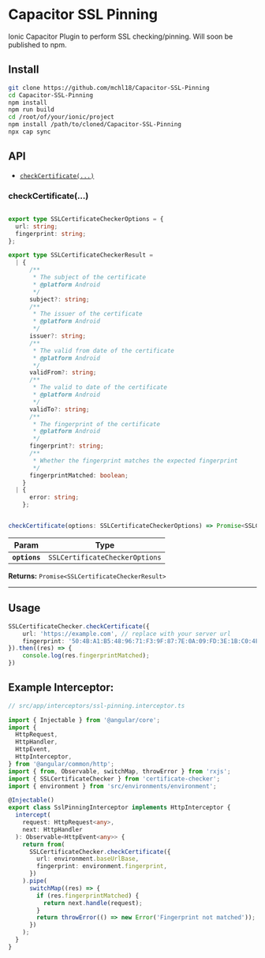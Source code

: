 # Capacitor SSL Pinning

Ionic Capacitor Plugin to perform SSL checking/pinning.
Will soon be published to npm.

## Install

```bash
git clone https://github.com/mchl18/Capacitor-SSL-Pinning
cd Capacitor-SSL-Pinning
npm install
npm run build
cd /root/of/your/ionic/project
npm install /path/to/cloned/Capacitor-SSL-Pinning
npx cap sync
```

## API

<docgen-index>

* [`checkCertificate(...)`](#checkcertificate)

</docgen-index>

<docgen-api>
<!--Update the source file JSDoc comments and rerun docgen to update the docs below-->

### checkCertificate(...)

```typescript

export type SSLCertificateCheckerOptions = {
  url: string;
  fingerprint: string;
};

export type SSLCertificateCheckerResult =
  | {
      /**
       * The subject of the certificate
       * @platform Android
       */
      subject?: string;
      /**
       * The issuer of the certificate
       * @platform Android
       */
      issuer?: string;
      /**
       * The valid from date of the certificate
       * @platform Android
       */
      validFrom?: string;
      /**
       * The valid to date of the certificate
       * @platform Android
       */
      validTo?: string;
      /**
       * The fingerprint of the certificate
       * @platform Android
       */
      fingerprint?: string;
      /**
       * Whether the fingerprint matches the expected fingerprint
       */
      fingerprintMatched: boolean;
    }
  | {
      error: string;
    };


checkCertificate(options: SSLCertificateCheckerOptions) => Promise<SSLCertificateCheckerResult>
```

| Param         | Type                                               |
| ------------- | -------------------------------------------------- |
| **`options`** | <code>SSLCertificateCheckerOptions</code> |

**Returns:** <code>Promise&lt;SSLCertificateCheckerResult&gt;</code>

--------------------

</docgen-api>

## Usage

```typescript
SSLCertificateChecker.checkCertificate({
    url: 'https://example.com', // replace with your server url
    fingerprint: '50:4B:A1:B5:48:96:71:F3:9F:87:7E:0A:09:FD:3E:1B:C0:4F:AA:9F:FC:83:3E:A9:3A:00:78:88:F8:BA:60:26' // replace with your server fingerprint
}).then((res) => {
    console.log(res.fingerprintMatched);
})
```

## Example Interceptor:

```typescript
// src/app/interceptors/ssl-pinning.interceptor.ts

import { Injectable } from '@angular/core';
import {
  HttpRequest,
  HttpHandler,
  HttpEvent,
  HttpInterceptor,
} from '@angular/common/http';
import { from, Observable, switchMap, throwError } from 'rxjs';
import { SSLCertificateChecker } from 'certificate-checker';
import { environment } from 'src/environments/environment';

@Injectable()
export class SslPinningInterceptor implements HttpInterceptor {
  intercept(
    request: HttpRequest<any>,
    next: HttpHandler
  ): Observable<HttpEvent<any>> {
    return from(
      SSLCertificateChecker.checkCertificate({
        url: environment.baseUrlBase,
        fingerprint: environment.fingerprint,
      })
    ).pipe(
      switchMap((res) => {
        if (res.fingerprintMatched) {
          return next.handle(request);
        }
        return throwError(() => new Error('Fingerprint not matched'));
      })
    );
  }
}

```